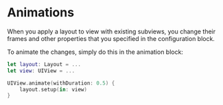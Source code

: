 # Animations

When you apply a layout to view with existing subviews, you change their frames and other properties that you specified in the configuration block.

To animate the changes, simply do this in the animation block:

```swift
let layout: Layout = ...
let view: UIView = ...

UIView.animate(withDuration: 0.5) {
    layout.setup(in: view)
}
```

